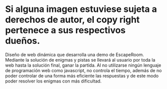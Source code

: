 # Si alguna imagen estuviese sujeta a derechos de autor, el copy right pertenece a sus respectivos dueños.
Diseño de web dinámica que desarrolla una demo de EscapeRoom. Mediante la solución de enigmas y pistas se llevará al usuario por toda la web hasta la solución final, ganar la partida.
Al no utilizarse ningún lenguaje de programación web como javascript, no controla el tiempo, además de no poder controlar de una forma más eficiente las respuestas y de este modo poder resolver los enigmas con más dificultad.
